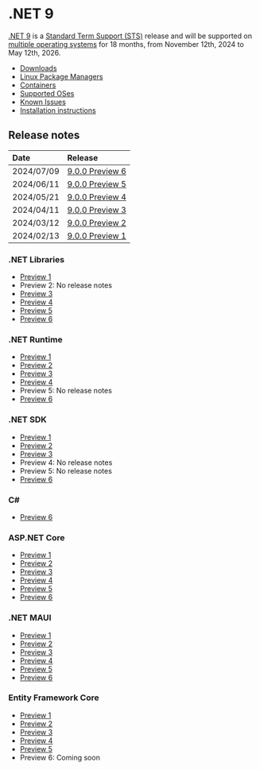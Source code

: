 # .NET 9

[.NET 9](https://aka.ms/dotnet/9/preview1) is a [Standard Term Support (STS)](../../release-policies.md) release and will be supported on [multiple operating systems](supported-os.md) for 18 months, from November 12th, 2024 to May 12th, 2026.

- [Downloads](https://dotnet.microsoft.com/download/dotnet/9.0)
- [Linux Package Managers](https://learn.microsoft.com/dotnet/core/install/linux)
- [Containers](https://hub.docker.com/_/microsoft-dotnet)
- [Supported OSes](supported-os.md)
- [Known Issues](known-issues.md)
- [Installation instructions](install.md)

## Release notes

| Date | Release |
| :-- | :-- |
| 2024/07/09 | [9.0.0 Preview 6](preview/preview6/README.md) |
| 2024/06/11 | [9.0.0 Preview 5](preview/preview5/README.md) |
| 2024/05/21 | [9.0.0 Preview 4](preview/preview4/README.md) |
| 2024/04/11 | [9.0.0 Preview 3](preview/preview3/README.md) |
| 2024/03/12 | [9.0.0 Preview 2](preview/preview2/README.md) |
| 2024/02/13 | [9.0.0 Preview 1](preview/preview1/README.md) |

### .NET Libraries
* [Preview 1](preview/preview1/libraries.md)
* Preview 2: No release notes
* [Preview 3](preview/preview3/libraries.md)
* [Preview 4](preview/preview4/libraries.md)
* [Preview 5](preview/preview5/libraries.md)
* [Preview 6](preview/preview6/libraries.md)

### .NET Runtime
* [Preview 1](preview/preview1/runtime.md)
* [Preview 2](preview/preview2/runtime.md)
* [Preview 3](preview/preview3/runtime.md)
* [Preview 4](preview/preview4/runtime.md)
* Preview 5: No release notes
* [Preview 6](preview/preview6/runtime.md)

### .NET SDK
* [Preview 1](preview/preview1/sdk.md)
* [Preview 2](preview/preview2/sdk.md)
* [Preview 3](preview/preview3/sdk.md)
* Preview 4: No release notes
* Preview 5: No release notes
* [Preview 6](preview/preview6/sdk.md)

### C#
* [Preview 6](preview/preview6/csharp.md)

### ASP.NET Core
* [Preview 1](preview/preview1/aspnetcore.md)
* [Preview 2](preview/preview2/aspnetcore.md)
* [Preview 3](preview/preview3/aspnetcore.md)
* [Preview 4](preview/preview4/aspnetcore.md)
* [Preview 5](preview/preview5/aspnetcore.md)
* [Preview 6](preview/preview6/aspnetcore.md)

### .NET MAUI
* [Preview 1](preview/preview1/dotnetmaui.md)
* [Preview 2](preview/preview2/dotnetmaui.md)
* [Preview 3](preview/preview3/dotnetmaui.md)
* [Preview 4](preview/preview4/dotnetmaui.md)
* [Preview 5](preview/preview5/dotnetmaui.md)
* [Preview 6](preview/preview6/dotnetmaui.md)

### Entity Framework Core
* [Preview 1](preview/preview1/efcoreanddata.md)
* [Preview 2](preview/preview2/efcoreanddata.md)
* [Preview 3](preview/preview3/efcoreanddata.md)
* [Preview 4](preview/preview4/efcoreanddata.md)
* [Preview 5](preview/preview5/efcoreanddata.md)
* Preview 6: Coming soon
